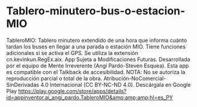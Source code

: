 # Tablero-minutero-bus-o-estacion-MIO
TableroMIO: Tablero minutero extendido de una hora que informa cuánto tardan los buses en llegar a una parada o estación MIO. Tiene funciones adicionales si se activa el GPS. Se utiliza la extensión cn.kevinkun.RegEx.aix. App Sujeta a Modificaciones Futuras. Desarrollada por el equipo de Mente Irreverente (Angi Pardo-Steven Esquea). Esta app es compatible con el Talkback de accesibilidad. NOTA: No se autoriza la reproducción parcial o total de la obra. Atribución-NoComercial-SinDerivadas 4.0 Internacional (CC BY-NC-ND 4.0). Descárgala en Google Play https://play.google.com/store/apps/details?id=appinventor.ai_angi_pardo.TableroMIO&amp;amp;amp;hl=es_PY
